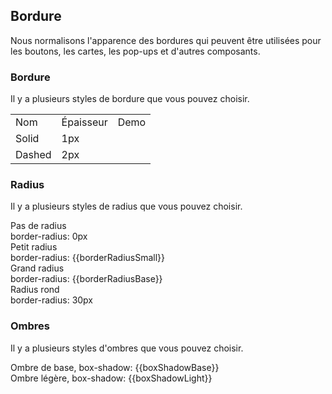 <script>
  import bus from '../../bus';
  import { ACTION_USER_CONFIG_UPDATE } from '../../components/theme/constant.js';
  const varMap = {
    '$--box-shadow-light': 'boxShadowLight',
    '$--box-shadow-base': 'boxShadowBase',
    '$--border-radius-base': 'borderRadiusBase',
    '$--border-radius-small': 'borderRadiusSmall'
  };
  const original = {
    boxShadowLight: '0 2px 12px 0 rgba(0, 0, 0, 0.1)',
    boxShadowBase: '0 2px 4px rgba(0, 0, 0, .12), 0 0 6px rgba(0, 0, 0, .04)',
    borderRadiusBase: '4px',
    borderRadiusSmall: '2px'
  }
  export default {
    created() {
      bus.$on(ACTION_USER_CONFIG_UPDATE, this.setGlobal);
    },
    mounted() {
      this.setGlobal();
    },
    methods: {
      setGlobal() {
        if (window.userThemeConfig) {
          this.global = window.userThemeConfig.global;
        }
      }
    },
    data() {
      return {
        global: {},
        boxShadowLight: '',
        boxShadowBase: '',
        borderRadiusBase: '',
        borderRadiusSmall: ''
      }
    },
    watch: {
      global: {
        immediate: true,
        handler(value) {
          Object.keys(varMap).forEach((c) => {
            if (value[c]) {
              this[varMap[c]] = value[c]
            } else {
              this[varMap[c]] = original[varMap[c]]
            }
          });
        }
      }
    }
  }
</script>

## Bordure

Nous normalisons l'apparence des bordures qui peuvent être utilisées pour les boutons, les cartes, les pop-ups et d'autres composants.

### Bordure

Il y a plusieurs styles de bordure que vous pouvez choisir.

<table class="demo-border">
  <tbody>
    <tr>
      <td class="text">Nom</td>
      <td class="text">Épaisseur</td>
      <td class="line">Demo</td>
    </tr>
    <tr>
      <td class="text">Solid</td>
      <td class="text">1px</td>
      <td class="line">
        <div></div>
      </td>
    </tr>
    <tr>
      <td class="text">Dashed</td>
      <td class="text">2px</td>
      <td class="line">
        <div class="dashed"></div>
      </td>
    </tr>
  </tbody>
</table>

### Radius

Il y a plusieurs styles de radius que vous pouvez choisir.

<hu-row :gutter="12" class="demo-radius">
  <hu-col :span="6" :xs="{span: 12}">
    <div class="title">Pas de radius</div>
    <div class="value">border-radius: 0px</div>
    <div class="radius"></div>
  </hu-col>
  <hu-col :span="6" :xs="{span: 12}">
    <div class="title">Petit radius</div>
    <div class="value">border-radius: {{borderRadiusSmall}}</div>
    <div
      class="radius"
      :style="{ borderRadius: borderRadiusSmall }"
    ></div>
  </hu-col>
  <hu-col :span="6" :xs="{span: 12}">
    <div class="title">Grand radius</div>
    <div class="value">border-radius: {{borderRadiusBase}}</div>
    <div
      class="radius"
      :style="{ borderRadius: borderRadiusBase }"
    ></div>
  </hu-col>
  <hu-col :span="6" :xs="{span: 12}">
    <div class="title">Radius rond</div>
    <div class="value">border-radius: 30px</div>
    <div class="radius radius-30"></div>
  </hu-col>
</hu-row>

### Ombres

Il y a plusieurs styles d'ombres que vous pouvez choisir.

<div
class="demo-shadow"
:style="{ boxShadow: boxShadowBase }"
></div>
<span class="demo-shadow-text">Ombre de base, box-shadow: {{boxShadowBase}}</span>

<div
class="demo-shadow"
:style="{ boxShadow: boxShadowLight }"
></div>
<span class="demo-shadow-text">Ombre légère, box-shadow: {{boxShadowLight}}</span>
